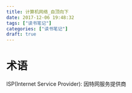 ```yaml
---
title: 计算机网络_自顶向下
date: 2017-12-06 19:48:32
tags: ["读书笔记"]
categories: ["读书笔记"]
draft: true
---
```


# 术语
ISP(Internet Service Provider): 因特网服务提供商